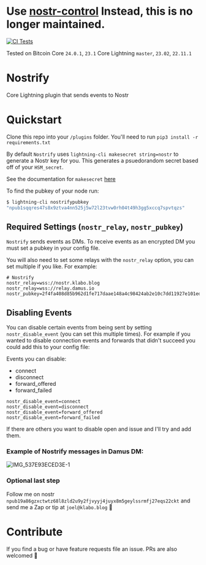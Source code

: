 # Use [nostr-control](https://github.com/joelklabo/nostr-control) Instead, this is no longer maintained.

[![CI Tests](https://github.com/joelklabo/nostrify/actions/workflows/ci.yml/badge.svg)](https://github.com/joelklabo/nostrify/actions/workflows/ci.yml)

Tested on Bitcoin Core `24.0.1`, `23.1`
Core Lightning `master`, `23.02`, `22.11.1`

# Nostrify
Core Lightning plugin that sends events to Nostr

# Quickstart

Clone this repo into your `/plugins` folder. You'll need to run `pip3 install -r requirements.txt`

By default `Nostrify` uses `lightning-cli makesecret string=nostr` to generate a Nostr key for you. This generates a psuedorandom secret based off of your `HSM_secret`.

See the documentation for `makesecret` [here](https://lightning.readthedocs.io/lightning-makesecret.7.html?highlight=makesecret)

To find the pubkey of your node run:
```bash
$ lightning-cli nostrifypubkey
"npub1sqqres47s8x9ztva4nn525j5w72l23tvw0rh04t49h3gg5xccq7spvtqzs"
```

## Required Settings (`nostr_relay`, `nostr_pubkey`)

`Nostrify` sends events as DMs. To receive events as an encrypted DM you must set a pubkey in your config file.

You will also need to set some relays with the `nostr_relay` option, you can set multiple if you like. For example:

```
# Nostrify
nostr_relay=wss://nostr.klabo.blog
nostr_relay=wss://relay.damus.io
nostr_pubkey=2f4fa408d85b962d1fe717daae148a4c98424ab2e10c7dd11927e101ed3257b2
```

## Disabling Events

You can disable certain events from being sent by setting `nostr_disable_event` (you can set this multiple times). For example if you wanted to disable connection events and forwards that didn't succeed you could add this to your config file:

Events you can disable:
- connect
- disconnect
- forward_offered
- forward_failed

```
nostr_disable_event=connect
nostr_disable_event=disconnect
nostr_disable_event=forward_offered
nostr_disable_event=forward_failed
```

If there are others you want to disable open and issue and I'll try and add them.

### Example of Nostrify messages in Damus DM:

![IMG_537E93ECED3E-1](https://user-images.githubusercontent.com/264977/226097495-f598913c-9a82-4654-a802-aacb8bd315a9.jpeg)

### Optional last step

Follow me on nostr `npub19a86gzxctwtz68l8zld2u9y2fjvyyj4juyx8m5geylssrmfj27eqs22ckt` and send me a Zap or tip at `joel@klabo.blog` 🤙

# Contribute

If you find a bug or have feature requests file an issue. PRs are also welcomed 🤙
